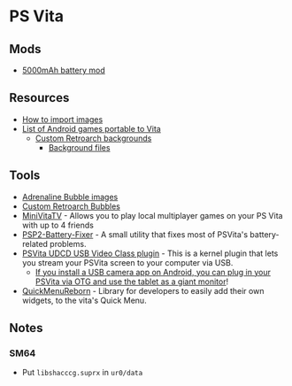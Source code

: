 # PS Vita

## Mods
- [5000mAh battery mod](https://www.reddit.com/r/VitaPiracy/comments/qm1100/all_black_matte_back_cover_quad_speaker_5000mah/)

## Resources
- [How to import images](https://www.reddit.com/r/VitaPiracy/comments/f01sf3/how_to_add_in_my_own_images_to_use_as_backgrounds/)
- [List of Android games portable to Vita](https://android.rinnegatamante.it/)
  - [Custom Retroarch backgrounds](https://www.youtube.com/watch?v=cCb9K1KXQfM)
    - [Background files](https://drive.google.com/file/d/1L8qoVXdnL4_TZ_cURbs691Jtvmz0BA9S/view)

## Tools
- [Adrenaline Bubble images](https://sites.google.com/view/adrenalinedocs/bubbles?authuser=0)
- [Custom Retroarch Bubbles](https://www.reddit.com/r/vitahacks/comments/hjmn5k/ps_vita_daedalusx64_and_retroarch_custom_bubbles/)
- [MiniVitaTV](https://github.com/TheOfficialFloW/MiniVitaTV) - Allows you to play local multiplayer games on your PS Vita with up to 4 friends
- [PSP2-Battery-Fixer](https://github.com/SKGleba/PSP2-batteryFixer) - A small utility that fixes most of PSVita's battery-related problems.
- [PSVita UDCD USB Video Class plugin](https://github.com/xerpi/vita-udcd-uvc) - This is a kernel plugin that lets you stream your PSVita screen to your computer via USB.
  - [If you install a USB camera app on Android, you can plug in your PSVita via OTG and use the tablet as a giant monitor](https://www.reddit.com/r/VitaPiracy/comments/j02q9n/just_sharing_my_new_setup/)!
- [QuickMenuReborn](https://github.com/Ibrahim778/QuickMenuReborn) - Library for developers to easily add their own widgets, to the vita's Quick Menu.

## Notes

### SM64
- Put `libshacccg.suprx` in `ur0/data`

